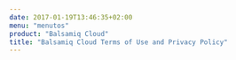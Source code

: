 ```yaml
---
date: 2017-01-19T13:46:35+02:00
menu: "menutos"
product: "Balsamiq Cloud"
title: "Balsamiq Cloud Terms of Use and Privacy Policy"
---
```

